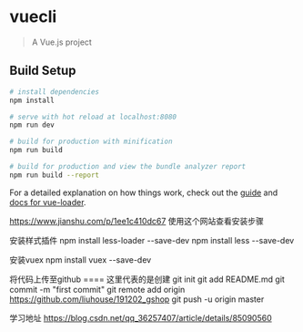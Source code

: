 # vuecli

> A Vue.js project

## Build Setup

``` bash
# install dependencies
npm install

# serve with hot reload at localhost:8080
npm run dev

# build for production with minification
npm run build

# build for production and view the bundle analyzer report
npm run build --report
```

For a detailed explanation on how things work, check out the [guide](http://vuejs-templates.github.io/webpack/) and [docs for vue-loader](http://vuejs.github.io/vue-loader).


https://www.jianshu.com/p/1ee1c410dc67   使用这个网站查看安装步骤


安装样式插件
npm install less-loader --save-dev
npm install less --save-dev

安装vuex
npm install vuex --save-dev


将代码上传至github   ==== 这里代表的是创建
git init
git add README.md
git commit -m "first commit"
git remote add origin https://github.com/liuhouse/191202_gshop
git push -u origin master

学习地址
https://blog.csdn.net/qq_36257407/article/details/85090560
